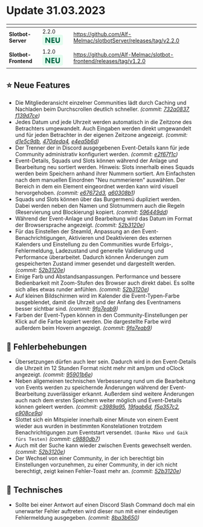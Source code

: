# Update 31.03.2023

<table data-card-size="large" data-view="cards"><thead><tr><th></th><th></th><th data-hidden></th><th data-hidden data-card-target data-type="content-ref"></th></tr></thead><tbody><tr><td><strong>Slotbot-Server</strong></td><td>2.2.0 <img src="../../../.gitbook/assets/Badge-New.png" alt="Neu" data-size="line"></td><td></td><td><a href="https://github.com/Alf-Melmac/slotbotServer/releases/tag/v2.2.0">https://github.com/Alf-Melmac/slotbotServer/releases/tag/v2.2.0</a></td></tr><tr><td><strong>Slotbot-Frontend</strong></td><td>1.2.0 <img src="../../../.gitbook/assets/Badge-New.png" alt="Neu" data-size="line"></td><td></td><td><a href="https://github.com/Alf-Melmac/slotbot-frontend/releases/tag/v1.2.0">https://github.com/Alf-Melmac/slotbot-frontend/releases/tag/v1.2.0</a></td></tr></tbody></table>

## ⭐ Neue Features

* Die Mitgliederansicht einzelner Communities lädt durch Caching und Nachladen beim Durchscrollen deutlich schneller. _(commit:_ [_732a0837_](https://github.com/Alf-Melmac/slotbot-frontend/commit/732a0837a9730daecb82f7f536ae6af567a3b7bb)_,_ [_f139d7ce_](https://github.com/Alf-Melmac/slotbotServer/commit/f139d7cef90cca341480bf7f53704f0b7a78e3af)_)_
* Jedes Datum und jede Uhrzeit werden automatisch in die Zeitzone des Betrachters umgewandelt. Auch Eingaben werden direkt umgewandelt und für jeden Betrachter in der eigenen Zeitzone angezeigt. _(commit:_ [_d1e5c9db_](https://github.com/Alf-Melmac/slotbot-frontend/commit/d1e5c9db1811bd97004636541e819a098ccad740)_,_ [_470deda4_](https://github.com/Alf-Melmac/slotbotServer/commit/470deda4e8e951863ba0171208272ae5924be205)_,_ [_e4ea5b6d_](https://github.com/Alf-Melmac/slotbotServer/commit/e4ea5b6d24e54e5e6375a71dca65d254f7a3e956)_)_
* Der Trenner der in Discord ausgegebenen Event-Details kann für jede Community administrativ konfiguriert werden. _(commit:_ [_e2f67f1c_](https://github.com/Alf-Melmac/slotbotServer/commit/e2f67f1c79fd6a1a4bb66ef4f206d4d19245705e)_)_
* Event-Details, Squads und Slots können während der Anlage und Bearbeitung neu sortiert werden. Hinweis: Slots innerhalb eines Squads werden beim Speichern anhand ihrer Nummern sortiert. Am Einfachsten nach dem manuellen Einordnen "Neu nummerieren" auswählen. Der Bereich in dem ein Element eingeordnet werden kann wird visuell hervorgehoben. _(commit:_ [_e67672d3_](https://github.com/Alf-Melmac/slotbot-frontend/commit/e67672d3a7f734e0a971bd80d5bd4d5ab7c24505)_,_ [_a60308b1_](https://github.com/Alf-Melmac/slotbot-frontend/commit/a60308b1e86268b454863d1319d192b403a459f8)_)_
* Squads und Slots können über das Burgermenü dupliziert werden. Dabei werden neben den Namen und Slotnummern auch die Regeln (Reservierung und Blockierung) kopiert. _(commit:_ [_596449dd_](https://github.com/Alf-Melmac/slotbot-frontend/commit/596449dd42ecf614aa339be6819b52d3cc5bd141)_)_
* Während der Event-Anlage und Bearbeitung wird das Datum im Format der Browsersprache angezeigt. _(commit:_ [_52b3120e_](https://github.com/Alf-Melmac/slotbot-frontend/commit/52b3120e0b19a40756e519a743e10bc6785f5433)_)_
* Für das Einstellen der SteamId, Anpassung an den Event-Benachrichtigungen, Aktivieren und Deaktivieren des externen Kalenders und Einstellung zu den Communities wurde Erfolgs-, Fehlermeldung, Ladezustand und generelle Validierung und Performance überarbeitet. Dadurch können Änderungen zum gespeicherten Zustand immer gesendet und dargestellt werden. _(commit:_ [_52b3120e_](https://github.com/Alf-Melmac/slotbot-frontend/commit/52b3120e0b19a40756e519a743e10bc6785f5433)_)_
* Einige Farb und Abstandsanpassungen. Performance und bessere Bedienbarkeit mit Zoom-Stufen des Browser auch direkt dabei. Es sollte sich alles etwas runder anfühlen. _(commit:_ [_52b3120e_](https://github.com/Alf-Melmac/slotbot-frontend/commit/52b3120e0b19a40756e519a743e10bc6785f5433)_)_
* Auf kleinen Bildschirmen wird im Kalender die Event-Typen-Farbe ausgeblendet, damit die Uhrzeit und der Anfang des Eventnamens besser sichtbar sind. _(commit:_ [_9fa7eab9_](https://github.com/Alf-Melmac/slotbot-frontend/commit/9fa7eab94c9085c70646062e9f24aeee8f1a2f5b)_)_
* Farben der Event-Typen können in den Community-Einstellungen per Klick auf die Farbe kopiert werden. Die dargestellte Farbe wird außerdem beim Hovern angezeigt. _(commit:_ [_9fa7eab9_](https://github.com/Alf-Melmac/slotbot-frontend/commit/9fa7eab94c9085c70646062e9f24aeee8f1a2f5b)_)_

## 🐞 Fehlerbehebungen

* Übersetzungen dürfen auch leer sein. Dadurch wird in den Event-Details die Uhrzeit im 12 Stunden Format nicht mehr mit am/pm und oClock angezeigt. _(commit:_ [_95901b6e_](https://github.com/Alf-Melmac/slotbot-frontend/commit/95901b6ec9c0f1e860c32d409fa6f942015a1ae6)_)_
* Neben allgemeinen technischen Verbesserung rund um die Bearbeitung von Events werden zu speichernde Änderungen während der Event-Bearbeitung zuverlässiger erkannt. Außerdem sind weitere Änderungen auch nach dem ersten Speichern weiter möglich und Event-Details können geleert werden. _(commit:_ [_c3989a95_](https://github.com/Alf-Melmac/slotbot-frontend/commit/c3989a959edff82c40a4a7716bf009d6180d687e)_,_ [_19faab6d_](https://github.com/Alf-Melmac/slotbot-frontend/commit/19faab6db9f59587b57cc110bab532bdc3735fce)_,_ [_f5a357c2_](https://github.com/Alf-Melmac/slotbotServer/commit/f5a357c2b8b732dc5f93b455eec6858d84cfccac)_,_ [_e908ce9a_](https://github.com/Alf-Melmac/slotbotServer/commit/e908ce9a4bdf42f4d598973a359b93aa40133882)_)_
* Slottet sich ein Mitspieler innerhalb einer Minute von einem Event wieder aus wurden in bestimmten Konstelationen trotzdem Benachrichtigungen zum Eventstart versendet. `(Danke Mäxo und Gaik fürs Testen)` _(commit:_ [_c9880db7_](https://github.com/Alf-Melmac/slotbotServer/commit/c9880db7ba80fc5a498ec3ac375574ac1402d336)_)_
* Auch mit der Suche kann wieder zwischen Events gewechselt werden. _(commit:_ [_52b3120e_](https://github.com/Alf-Melmac/slotbot-frontend/commit/52b3120e0b19a40756e519a743e10bc6785f5433)_)_
* Der Wechsel von einer Community, in der ich berechtigt bin Einstellungen vorzunehmen, zu einer Community, in der ich nicht berechtigt, zeigt keinen Fehler-Toast mehr an. _(commit:_ [_52b3120e_](https://github.com/Alf-Melmac/slotbot-frontend/commit/52b3120e0b19a40756e519a743e10bc6785f5433)_)_

## 🔨 Technisches

* Sollte bei einer Antwort auf einen Discord Slash Command doch mal ein unerwarter Fehler auftreten wird dieser nun mit einer eindeutigen Fehlermeldung ausgegeben. _(commit:_ [_8ba3b650_](https://github.com/Alf-Melmac/slotbotServer/commit/8ba3b6505b9598120bc1f379771ec4a667ea0ad5)_)_
